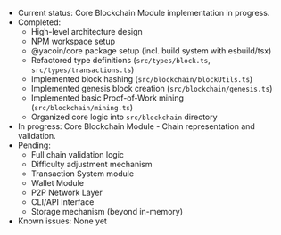 - Current status: Core Blockchain Module implementation in progress.
- Completed: 
  - High-level architecture design
  - NPM workspace setup
  - @yacoin/core package setup (incl. build system with esbuild/tsx)
  - Refactored type definitions (`src/types/block.ts`, `src/types/transactions.ts`)
  - Implemented block hashing (`src/blockchain/blockUtils.ts`)
  - Implemented genesis block creation (`src/blockchain/genesis.ts`)
  - Implemented basic Proof-of-Work mining (`src/blockchain/mining.ts`)
  - Organized core logic into `src/blockchain` directory
- In progress: Core Blockchain Module - Chain representation and validation.
- Pending: 
  - Full chain validation logic
  - Difficulty adjustment mechanism
  - Transaction System module
  - Wallet Module
  - P2P Network Layer
  - CLI/API Interface
  - Storage mechanism (beyond in-memory)
- Known issues: None yet 